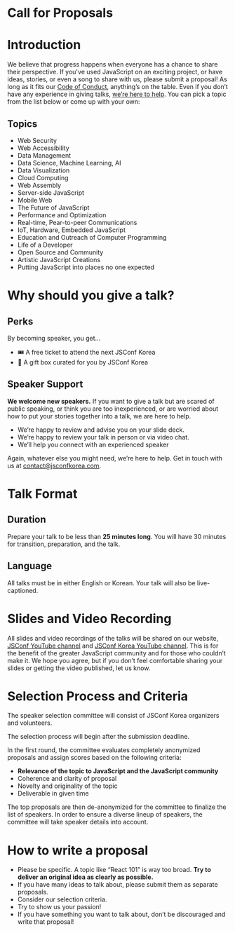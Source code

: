 # Call for Proposals

# Introduction

We believe that progress happens when everyone has a chance to share their perspective. If you've used JavaScript on an exciting project, or have ideas, stories, or even a song to share with us, please submit a proposal! As long as it fits our [Code of Conduct](/en/code-of-conduct), anything’s on the table. Even if you don’t have any experience in giving talks, [we’re here to help](https://2020.jsconfkorea.com/en/call-for-proposals#support). You can pick a topic from the list below or come up with your own:

## Topics

- Web Security
- Web Accessibility
- Data Management
- Data Science, Machine Learning, AI
- Data Visualization
- Cloud Computing
- Web Assembly
- Server-side JavaScript
- Mobile Web
- The Future of JavaScript
- Performance and Optimization
- Real-time, Pear-to-peer Communications
- IoT, Hardware, Embedded JavaScript
- Education and Outreach of Computer Programming
- Life of a Developer
- Open Source and Community
- Artistic JavaScript Creations
- Putting JavaScript into places no one expected

# Why should you give a talk?

## Perks

By becoming speaker, you get...

- 🎟 A free ticket to attend the next JSConf Korea
- 🎁 A gift box curated for you by JSConf Korea

## Speaker Support

**We welcome new speakers.** If you want to give a talk but are scared of public speaking, or think you are too inexperienced, or are worried about how to put your stories together into a talk, we are here to help.

- We’re happy to review and advise you on your slide deck.
- We’re happy to review your talk in person or via video chat.
- We’ll help you connect with an experienced speaker

Again, whatever else you might need, we’re here to help. Get in touch with us at [contact@jsconfkorea.com](mailto:contact@jsconfkorea.com).

# Talk Format

## Duration

Prepare your talk to be less than **25 minutes long**. You will have 30 minutes for transition, preparation, and the talk.

## Language

All talks must be in either English or Korean. Your talk will also be live-captioned.

# Slides and Video Recording

All slides and video recordings of the talks will be shared on our website, [JSConf YouTube channel](https://www.youtube.com/channel/UCzoVCacndDCfGDf41P-z0iA) and [JSConf Korea YouTube channel](https://www.youtube.com/channel/UCkHwMMujxwX2s_nxXFsUcLQ). This is for the benefit of the greater JavaScript community and for those who couldn’t make it. We hope you agree, but if you don’t feel comfortable sharing your slides or getting the video published, let us know.

# Selection Process and Criteria

The speaker selection committee will consist of JSConf Korea organizers and volunteers.

The selection process will begin after the submission deadline.

In the first round, the committee evaluates completely anonymized proposals and assign scores based on the following criteria:

- **Relevance of the topic to JavaScript and the JavaScript community**
- Coherence and clarity of proposal
- Novelty and originality of the topic
- Deliverable in given time

The top proposals are then de-anonymized for the committee to finalize the list of speakers. In order to ensure a diverse lineup of speakers, the committee will take speaker details into account.

# How to write a proposal

- Please be specific. A topic like “React 101” is way too broad. **Try to deliver an original idea as clearly as possible.**
- If you have many ideas to talk about, please submit them as separate proposals.
- Consider our selection criteria.
- Try to show us your passion!
- If you have something you want to talk about, don’t be discouraged and write that proposal!
